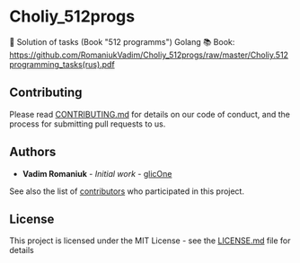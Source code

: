 # Choliy_512progs
:apple: Solution of tasks (Book "512 programms") Golang
:books: Book: https://github.com/RomaniukVadim/Choliy_512progs/raw/master/Choliy.512programming_tasks(rus).pdf

## Contributing

Please read [CONTRIBUTING.md](CONTRIBUTING.md) for details on our code of conduct, and the process for submitting pull requests to us.

## Authors

* **Vadim Romaniuk** - *Initial work* - [glicOne](https://github.com/RomaniukVadim)

See also the list of [contributors](https://github.com/RomaniukVadim/Choliy_512progs/contributors) who participated in this project.

## License

This project is licensed under the MIT License - see the [LICENSE.md](LICENSE.md) file for details
